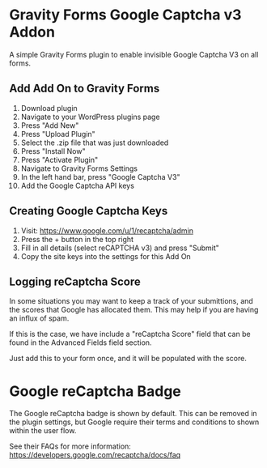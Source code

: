 # Gravity Forms Google Captcha v3 Addon

A simple Gravity Forms plugin to enable invisible Google Captcha V3 on all forms.

## Add Add On to Gravity Forms

1. Download plugin
2. Navigate to your WordPress plugins page
3. Press "Add New"
4. Press "Upload Plugin"
5. Select the .zip file that was just downloaded
6. Press "Install Now"
7. Press "Activate Plugin"
8. Navigate to Gravity Forms Settings
9. In the left hand bar, press "Google Captcha V3"
10. Add the Google Captcha API keys

## Creating Google Captcha Keys

1. Visit: https://www.google.com/u/1/recaptcha/admin
2. Press the + button in the top right
3. Fill in all details (select reCAPTCHA v3) and press "Submit"
4. Copy the site keys into the settings for this Add On

## Logging reCaptcha Score

In some situations you may want to keep a track of your submittions, and the scores that Google has allocated them. This may help if you are having an influx of spam.

If this is the case, we have include a "reCaptcha Score" field that can be found in the Advanced Fields field section.

Just add this to your form once, and it will be populated with the score.

# Google reCaptcha Badge

The Google reCaptcha badge is shown by default. This can be removed in the plugin settings, but Google require their terms and conditions to shown within the user flow.

See their FAQs for more information: https://developers.google.com/recaptcha/docs/faq
